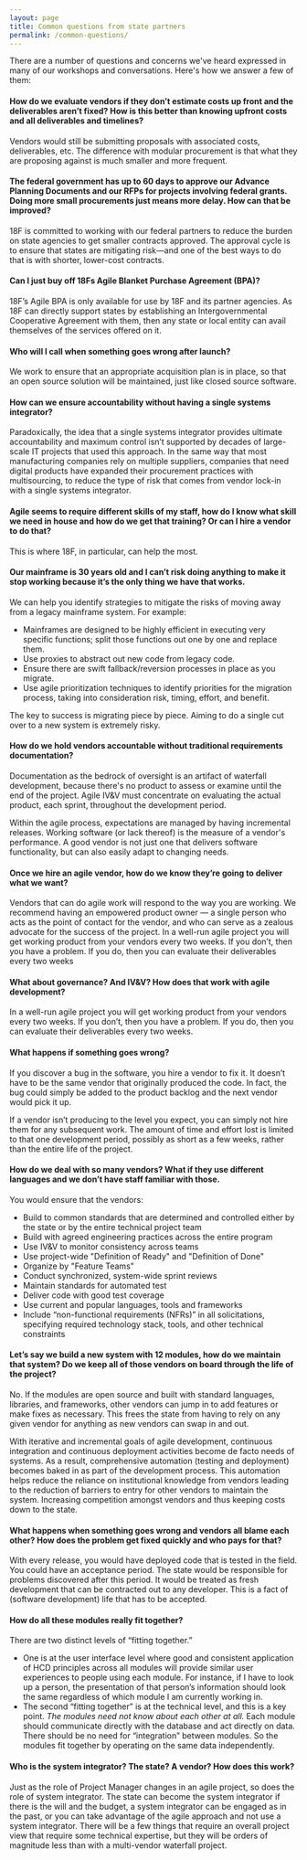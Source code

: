 ```yaml
---
layout: page
title: Common questions from state partners
permalink: /common-questions/
---
```


There are a number of questions and concerns we've heard expressed in many of our workshops and conversations. Here's how we answer a few of them:

#### How do we evaluate vendors if they don’t estimate costs up front and the deliverables aren’t fixed? How is this better than knowing upfront costs and all deliverables and timelines?

Vendors would still be submitting proposals with associated costs, deliverables, etc. The difference with modular procurement is that what they are proposing against is much smaller and more frequent.

#### The federal government has up to 60 days to approve our Advance Planning Documents and our RFPs for projects involving federal grants. Doing more small procurements just means more delay. How can that be improved?

18F is committed to working with our federal partners to reduce the burden on state agencies to get smaller contracts approved. The approval cycle is to ensure that states are mitigating risk—and one of the best ways to do that is with shorter, lower-cost contracts. 

#### Can I just buy off 18Fs Agile Blanket Purchase Agreement (BPA)?

18F’s Agile BPA is only available for use by 18F and its partner agencies. As 18F can directly support states by establishing an Intergovernmental Cooperative Agreement with them, then any state or local entity can avail themselves of the services offered on it.

#### Who will I call when something goes wrong after launch?

We work to ensure that an appropriate acquisition plan is in place, so that an open source solution will be maintained, just like closed source software.

#### How can we ensure accountability without having a single systems integrator?

Paradoxically, the idea that a single systems integrator provides ultimate accountability and maximum control isn’t supported by decades of large-scale IT projects that used this approach. In the same way that most manufacturing companies rely on multiple suppliers, companies that need digital products have expanded their procurement practices with multisourcing, to reduce the type of risk that comes from vendor lock-in with a single systems integrator.

#### Agile seems to require different skills of my staff, how do I know what skill we need in house and how do we get that training? Or can I hire a vendor to do that?

This is where 18F, in particular, can help the most. 

#### Our mainframe is 30 years old and I can’t risk doing anything to make it stop working because it’s the only thing we have that works.

We can help you identify strategies to mitigate the risks of moving away from a legacy mainframe system. For example:

* Mainframes are designed to be highly efficient in executing very specific functions; split those functions out one by one and replace them.
* Use proxies to abstract out new code from legacy code.
* Ensure there are swift fallback/reversion processes in place as you migrate.
* Use agile prioritization techniques to identify priorities for the migration process, taking into consideration risk, timing, effort, and benefit.

The key to success is migrating piece by piece. Aiming to do a single cut over to a new system is extremely risky.

#### How do we hold vendors accountable without traditional requirements documentation?

Documentation as the bedrock of oversight is an artifact of waterfall development, because there's no product to assess or examine until the end of the project. Agile IV&V must concentrate on evaluating the actual product, each sprint, throughout the development period.

Within the agile process, expectations are managed by having incremental releases. Working software (or lack thereof) is the measure of a vendor's performance. A good vendor is not just one that delivers software functionality, but can also easily adapt to changing needs.

#### Once we hire an agile vendor, how do we know they’re going to deliver what we want?

Vendors that can do agile work will respond to the way you are working. We recommend having an empowered product owner — a single person who acts as the point of contact for the vendor, and who can serve as a zealous advocate for the success of the project. In a well-run agile project you will get working product from your vendors every two weeks. If you don’t, then you have a problem. If you do, then you can evaluate their deliverables every two weeks

#### What about governance? And IV&V? How does that work with agile development?

In a well-run agile project you will get working product from your vendors every two weeks. If you don’t, then you have a problem. If you do, then you can evaluate their deliverables every two weeks.

#### What happens if something goes wrong?

If you discover a bug in the software, you hire a vendor to fix it. It doesn’t have to be the same vendor that originally produced the code. In fact, the bug could simply be added to the product backlog and the next vendor would pick it up.

If a vendor isn’t producing to the level you expect, you can simply not hire them for any subsequent work. The amount of time and effort lost is limited to that one development period, possibly as short as a few weeks, rather than the entire life of the project.


#### How do we deal with so many vendors? What if they use different languages and we don’t have staff familiar with those.

You would ensure that the vendors:

- Build to common standards that are determined and controlled either by the state or by the entire technical project team
- Build with agreed engineering practices across the entire program
- Use IV&V to monitor consistency across teams
- Use project-wide "Definition of Ready" and "Definition of Done"
- Organize by "Feature Teams"
- Conduct synchronized, system-wide sprint reviews
- Maintain standards for automated test
- Deliver code with good test coverage
- Use current and popular languages, tools and frameworks
- Include “non-functional requirements (NFRs)” in all solicitations, specifying required technology stack, tools, and other technical constraints

#### Let’s say we build a new system with 12 modules, how do we maintain that system? Do we keep all of those vendors on board through the life of the project?

No. If the modules are open source and built with standard languages, libraries, and frameworks, other vendors can jump in to add features or make fixes as necessary. This frees the state from having to rely on any given vendor for anything as new vendors can swap in and out.

With iterative and incremental goals of agile development, continuous integration and continuous deployment activities become de facto needs of systems.  As a result, comprehensive automation (testing and deployment) becomes baked in as part of the development process.  This automation helps reduce the reliance on institutional knowledge from vendors leading to the reduction of barriers to entry for other vendors to maintain the system.  Increasing competition amongst vendors and thus keeping costs down to the state.

#### What happens when something goes wrong and vendors all blame each other? How does the problem get fixed quickly and who pays for that?

With every release, you would have deployed code that is tested in the field. You could have an acceptance period. The state would be responsible for problems discovered after this period. It would be treated as fresh development that can be contracted out to any developer. This is a fact of (software development) life that has to be accepted.


#### How do all these modules really fit together?

There are two distinct levels of “fitting together.”
* One is at the user interface level where good and consistent application of HCD principles across all modules will provide similar user experiences to people using each module. For instance, if I have to look up a person, the presentation of that person’s information should look the same regardless of which module I am currently working in. 
* The second “fitting together” is at the technical level, and this is a key point. _The modules need not know about each other at all._ Each module should communicate directly with the database and act directly on data. There should be no need for “integration” between modules. So the modules fit together by operating on the same data independently.

#### Who is the system integrator? The state? A vendor? How does this work?

Just as the role of Project Manager changes in an agile project, so does the role of system integrator. The state can become the system integrator if there is the will and the budget, a system integrator can be engaged as in the past, or you can take advantage of the agile approach and not use a system integrator. There will be a few things that require an overall project view that require some technical expertise, but they will be orders of magnitude less than with a multi-vendor waterfall project.

